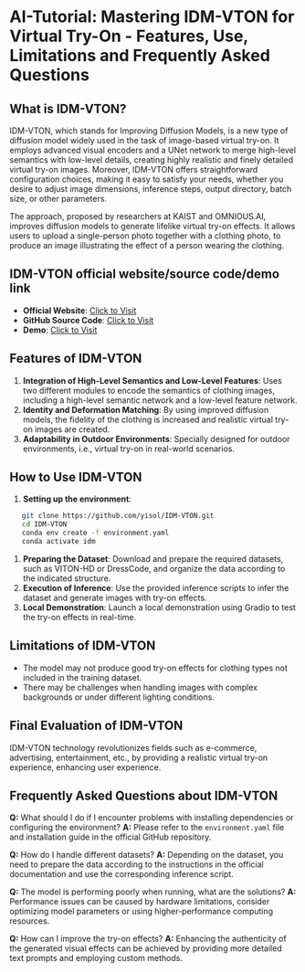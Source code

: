 # AI-Tutorial: Mastering IDM-VTON for Virtual Try-On - Features, Use, Limitations and Frequently Asked Questions

## What is IDM-VTON?
IDM-VTON, which stands for Improving Diffusion Models, is a new type of diffusion model widely used in the task of image-based virtual try-on. It employs advanced visual encoders and a UNet network to merge high-level semantics with low-level details, creating highly realistic and finely detailed virtual try-on images. Moreover, IDM-VTON offers straightforward configuration choices, making it easy to satisfy your needs, whether you desire to adjust image dimensions, inference steps, output directory, batch size, or other parameters.

The approach, proposed by researchers at KAIST and OMNIOUS.AI, improves diffusion models to generate lifelike virtual try-on effects. It allows users to upload a single-person photo together with a clothing photo, to produce an image illustrating the effect of a person wearing the clothing.

## IDM-VTON official website/source code/demo link
- **Official Website**: [Click to Visit](https://idm-vton.github.io/)
- **GitHub Source Code**: [Click to Visit](https://github.com/yisol/IDM-VTON)
- **Demo**: [Click to Visit](https://huggingface.co/spaces/yisol/IDM-VTON)

## Features of IDM-VTON

1. **Integration of High-Level Semantics and Low-Level Features**: Uses two different modules to encode the semantics of clothing images, including a high-level semantic network and a low-level feature network.
2. **Identity and Deformation Matching**: By using improved diffusion models, the fidelity of the clothing is increased and realistic virtual try-on images are created.
3. **Adaptability in Outdoor Environments**: Specially designed for outdoor environments, i.e., virtual try-on in real-world scenarios.

## How to Use IDM-VTON

1. **Setting up the environment**:
   
```bash
   git clone https://github.com/yisol/IDM-VTON.git
   cd IDM-VTON
   conda env create -f environment.yaml
   conda activate idm
```

1. **Preparing the Dataset**: Download and prepare the required datasets, such as VITON-HD or DressCode, and organize the data according to the indicated structure.
2. **Execution of Inference**: Use the provided inference scripts to infer the dataset and generate images with try-on effects.
3. **Local Demonstration**: Launch a local demonstration using Gradio to test the try-on effects in real-time.

## Limitations of IDM-VTON

- The model may not produce good try-on effects for clothing types not included in the training dataset.
- There may be challenges when handling images with complex backgrounds or under different lighting conditions.

## Final Evaluation of IDM-VTON

IDM-VTON technology revolutionizes fields such as e-commerce, advertising, entertainment, etc., by providing a realistic virtual try-on experience, enhancing user experience.

## Frequently Asked Questions about IDM-VTON

**Q:** What should I do if I encounter problems with installing dependencies or configuring the environment?
**A:** Please refer to the `environment.yaml` file and installation guide in the official GitHub repository.

**Q:** How do I handle different datasets?
**A:** Depending on the dataset, you need to prepare the data according to the instructions in the official documentation and use the corresponding inference script.

**Q:** The model is performing poorly when running, what are the solutions?
**A:** Performance issues can be caused by hardware limitations, consider optimizing model parameters or using higher-performance computing resources.

**Q:** How can I improve the try-on effects?
**A:** Enhancing the authenticity of the generated visual effects can be achieved by providing more detailed text prompts and employing custom methods.
